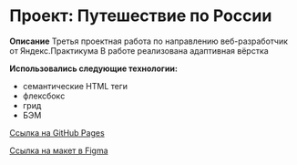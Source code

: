 # Проект: Путешествие по России

**Описание**
Третья проектная работа по направлению веб-разработчик от Яндекс.Практикума
В работе реализована адаптивная вёрстка

**Использовались следующие технологии:**
* семантические HTML теги
* флексбокc
* грид
* БЭМ

[Ссылка на GitHub Pages](https://korik-dev.github.io/russian-travel/)

[Ссылка на макет в Figma](https://www.figma.com/file/5S2WSbEFL6awjVWJ0NWL8Q/Sprint-3_-Russia-_-desktop-mobile?node-id=28503%3A0)
